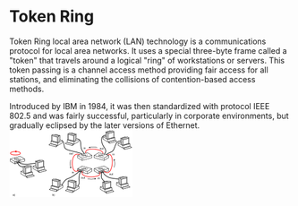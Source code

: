# Token Ring


Token Ring local area network (LAN) technology is a communications
protocol for local area networks. It uses a special three-byte frame
called a "token" that travels around a logical "ring" of workstations or
servers. This token passing is a channel access method providing fair
access for all stations, and eliminating the collisions of
contention-based access methods.

Introduced by IBM in 1984, it was then standardized with protocol IEEE
802.5 and was fairly successful, particularly in corporate environments,
but gradually eclipsed by the later versions of Ethernet.\
![](./images/15009074.png?width=220)

